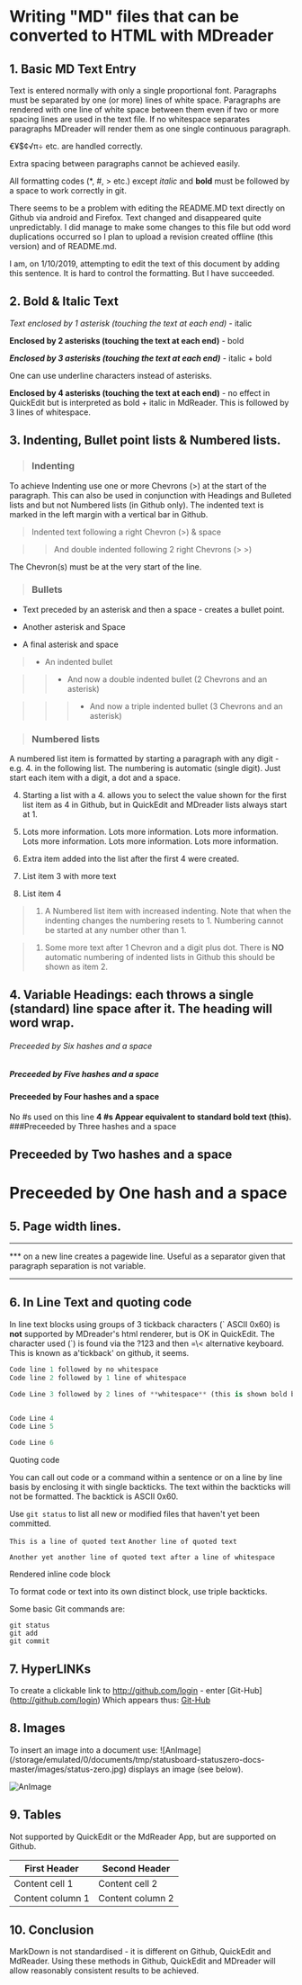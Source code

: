 # Writing "MD" files that can be converted to HTML with MDreader

## 1. Basic MD Text Entry

Text is entered normally with only a single proportional font. Paragraphs must be separated by one (or more) lines of white space. Paragraphs are rendered with one line of white space between them even if two or more spacing lines are used in the text file. If no whitespace separates paragraphs MDreader will render them as one single continuous paragraph.

€¥$¢√π÷ etc. are handled correctly.
 
Extra spacing between paragraphs cannot be achieved easily.

All formatting codes (\*, #, > etc.) except *italic* and **bold** must be followed by a space to work correctly in git.

There seems to be a problem with editing the README.MD text directly on Github via android and Firefox. Text changed and disappeared quite unpredictably. I did manage to make some changes to this file but odd word duplications occurred so I plan to upload a revision created offline (this version) and of README.md.

I am, on 1/10/2019, attempting to edit the text of this document by adding this sentence. It is hard to control the formatting. But I have succeeded. 

## 2. Bold & Italic Text

*Text enclosed by 1 asterisk (touching the text at each end)* - italic

**Enclosed by 2 asterisks (touching the text at each end)** - bold

***Enclosed by 3 asterisks (touching the text at each end)*** - italic + bold

One can use underline characters instead of asterisks.

****Enclosed by 4 asterisks (touching the text at each end)**** - no effect in QuickEdit but is interpreted as bold + italic in MdReader. This is followed by 3 lines of whitespace.



## 3. Indenting, Bullet point lists & Numbered lists.

>### Indenting

To achieve Indenting use one or more Chevrons (>) at the start of the paragraph. This can also be used in conjunction with Headings and Bulleted lists and but not Numbered lists (in Github only). The indented text is marked in the left margin with a vertical bar in Github.

> Indented text following a right Chevron (>) &  space

>> And double indented following 2 right Chevrons (> >)

The Chevron(s) must be at the very start of the line.

> ### Bullets

* Text preceded by an asterisk and then a space - creates a bullet point.

* Another asterisk and Space

* A final asterisk and space

> * An indented bullet

>> * And now a double indented bullet (2 Chevrons and an asterisk)

>>> * And now a triple indented bullet (3 Chevrons and an asterisk)

>### Numbered lists

A numbered list item is formatted by starting a paragraph with any digit - e.g. 4. in the following list. The numbering is automatic (single digit). Just start each item with a digit, a dot and a space.

4. Starting a list with a 4. allows you to select the value shown for the first list item as 4 in Github, but in QuickEdit and MDreader lists always start at 1.

1. Lots more information. Lots more information. Lots more information. Lots more information. Lots more information. Lots more information.

1. Extra item added into the list after the first 4 were created.

3. List item 3 with more text

5. List item 4

> 1. A Numbered list item with increased indenting. Note that when the indenting changes the numbering resets to 1. Numbering cannot be started at any number other than 1.

> 1. Some more text after 1 Chevron and a digit plus dot. There is **NO** automatic numbering of indented lists in Github this should be shown as item 2.



## 4. Variable Headings: each throws a single (standard) line space after it. The heading will word wrap.

###### Preceeded by Six hashes and a space
##### Preceeded by Five hashes and a space
#### Preceeded by Four hashes and a space
No \#s used on this line **4 \#s Appear equivalent to standard bold text (this).** 
###Preceeded by Three hashes and a space
##  Preceeded by Two hashes and a space
#  Preceeded by One hash and a space

## 5. Page width lines.
***
\*\*\* on a new line creates a pagewide line. Useful as a separator given that paragraph separation is not variable.
***


## 6. In Line Text and quoting code

In line text blocks using groups of 3 tickback characters (\` ASCII 0x60) is **not** supported by MDreader's html renderer, but is OK in QuickEdit. The character used (`) is found via the ?123 and then =\\< alternative keyboard. This is known as a'tickback' on github, it seems.

``` python
Code line 1 followed by no whitespace
Code line 2 followed by 1 line of whitespace

Code Line 3 followed by 2 lines of **whitespace** (this is shown bold by MDreader)


Code Line 4
Code Line 5

Code Line 6

```

Quoting code

You can call out code or a command within a sentence or on a line by line basis by enclosing it with single backticks. The text within the backticks will not be formatted. The backtick is ASCII 0x60.

Use `git status` to list all new or modified files that haven't yet been committed.

`This is a line of quoted text`
`Another line of quoted text`

`Another yet another line of quoted text after a line of whitespace`

Rendered inline code block

To format code or text into its own distinct block, use triple backticks.

Some basic Git commands are:
```
git status
git add
git commit
```



## 7. HyperLINKs

To create a clickable link to http://github.com/login - enter \[Git-Hub](http://github.com/login) Which appears thus: [Git-Hub](http://github.com/login)


## 8. Images
To insert an image into a document use: 
\!\[AnImage]\(/storage/emulated/0/documents/tmp/statusboard-statuszero-docs-master/images/status-zero.jpg) displays an image (see below).

![AnImage](/storage/emulated/0/documents/tmp/statusboard-statuszero-docs-master/images/status-zero.jpg)


## 9. Tables
Not supported by QuickEdit or the MdReader App, but are supported on Github.

First Header|Second Header
------------|-------------
Content cell 1 | Content cell 2
Content column 1 | Content column 2


## 10. Conclusion
MarkDown is not standardised - it is different on Github, QuickEdit and MdReader. Using these methods in Github, QuickEdit and MDreader will allow reasonably consistent results to be achieved.

